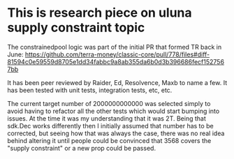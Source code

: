# This is research piece on uluna supply constraint topic

The constrainedpool logic was part of the initial PR that formed TR back in June:
https://github.com/terra-money/classic-core/pull/778/files#diff-81594c0e59559d8705e1dd34fabbc9a8ab355da6b0d3b396686fecf1527567bb

It has been peer reviewed by Raider, Ed, Resolvence, Maxb to name a few. It has been tested with unit tests, integration tests, etc, etc.

The current target number of 2000000000000 was selected simply to avoid having to refactor all the other tests which would start bumping into issues. At the time it was my understanding that it was 2T. Being that sdk.Dec works differently then I initially assumed that number has to be corrected, but seeing how that was always the case, there was no real idea behind altering it until people could be convinced that  3568 covers the "supply constraint" or a new prop could be passed.
